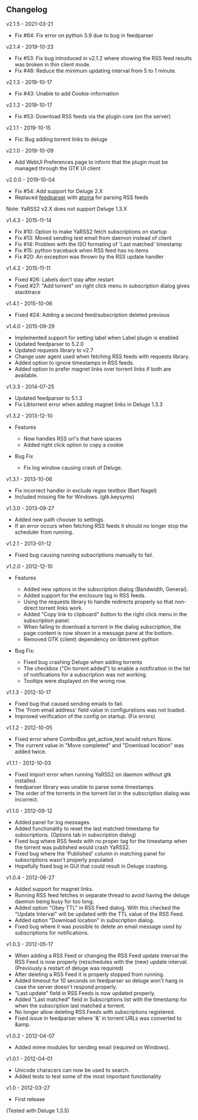 ## Changelog ##

v2.1.5 - 2021-03-21

* Fix #64: Fix error on python 3.9 due to bug in feedparser

v2.1.4 - 2019-10-23

* Fix #53: Fix bug introduced in v2.1.2 where showing the RSS feed results was
           broken in thin client mode.
* Fix #48: Reduce the minimum updating interval from 5 to 1 minute.

v2.1.3 - 2019-10-17

* Fix #43: Unable to add Cookie-information

v2.1.2 - 2019-10-17

* Fix #53: Download RSS feeds via the plugin core (on the server)

v2.1.1 - 2019-10-15

* Fix: Bug adding torrent links to deluge

v2.1.0 - 2019-10-09

* Add WebUI Preferences page to inform that the plugin must be managed through the GTK UI client

v2.0.0 - 2019-10-04

* Fix #54: Add support for Deluge 2.X
* Replaced [feedparser](https://github.com/kurtmckee/feedparser) with
  [atoma](https://github.com/NicolasLM/atoma) for parsing RSS feeds

Note: YaRSS2 v2.X does not support Deluge 1.3.X

v1.4.3 - 2015-11-14

* Fix #10: Option to make YaRSS2 fetch subscriptions on startup
* Fix #13: Moved sending test email from daemon instead of client
* Fix #14: Problem with the ISO formating of 'Last matched' timestamp
* Fix #15: python traceback when RSS feed has no items
* Fix #20: An exception was thrown by the RSS update handler

v1.4.2 - 2015-11-11

* Fixed #26: Labels don't stay after restart
* Fixed #27: "Add torrent" on right click menu in subscription dialog gives stacktrace

v1.4.1 - 2015-10-06

* Fixed #24: Adding a second feed/subscription deleted previous

v1.4.0 - 2015-09-29

* Implemented support for setting label when Label plugin is enabled
* Updated feedparser to 5.2.0
* Updated requests library to v2.7
* Change user agent used when fetching RSS feeds with requests library.
* Added option to ignore timestamps in RSS feeds.
* Added option to prefer magnet links over torrent links if both are available.

v1.3.3 - 2014-07-25

* Updated feedparser to 5.1.3
* Fix Libtorrent error when adding magnet links in Deluge 1.3.3

v1.3.2 - 2013-12-10

 + Features
    * Now handles RSS url's that have spaces
    * Added right click option to copy a cookie

 + Bug Fix
     * Fix log window causing crash of Deluge.

v1.3.1 - 2013-10-06

 * Fix incorrect handler in exclude regex textbox (Bart Nagel)
 * Included missing file for Windows. (gtk.keysyms)

v1.3.0 - 2013-09-27

* Added new path chooser to settings.
* If an error occurs when fetching RSS feeds it should no longer stop the
  scheduler from running.

v1.2.1 - 2013-01-12

* Fixed bug causing running subscriptions manually to fail.

v1.2.0 - 2012-12-10

 + Features
    * Added new options in the subscription dialog (Bandwidth, General).
    * Added support for the enclosure tag in RSS feeds.
    * Using the requests library to handle redirects properly so that non-direct
      torrent links work.
    * Added "Copy link to clipboard" button to the right click menu in the
      subscription panel.
    * When failing to download a torrent in the dialog subscription, the page
      content is now shown in a message pane at the bottom.
    * Removed GTK (client) dependency on libtorrent-python


 + Bug Fix:
    * Fixed bug crashing Deluge when adding torrents
    * The checkbox ("On torrent added") to enable a notification in the list of
      notifications
      for a subscription was not working.
    * Tooltips were displayed on the wrong row.

v1.1.3 - 2012-10-17

* Fixed bug that caused sending emails to fail.
* The 'From email address' field value in configurations was not loaded.
* Improved verification of the config on startup. (Fix errors)

v1.1.2 - 2012-10-05

* Fixed error where ComboBox.get_active_text would return None.
* The current value in "Move completed" and "Download location" was added twice.

v1.1.1 - 2012-10-03

* Fixed import error when running YaRSS2 on daemon without gtk installed.
* feedparser library was unable to parse some timestamps.
* The order of the torrents in the torrent list in the subscription dialog was incorrect.

v1.1.0 - 2012-09-12

* Added panel for log messages.
* Added functionality to reset the last matched timestamp for subscriptions. (Options tab in subscription dialog)
* Fixed bug where RSS feeds with no proper tag for the timestamp when the torrent was published would crash YaRSS2.
* Fixed bug where the 'Published' column in matching panel for subscriptions wasn't properly populated.
* Hopefully fixed bug in GUI that could result in Deluge crashing.

v1.0.4 - 2012-06-27

* Added support for magnet links.
* Running RSS feed fetches in separate thread to avoid having the deluge daemon being busy for too long.
* Added option "Obey TTL" in RSS Feed dialog. With this checked the "Update Interval" will be updated with the TTL value of the RSS Feed.
* Added option "Download location" in subscription dialog.
* Fixed bug where it was possible to delete an email message used by subscriptions for notifications.

v1.0.3 - 2012-05-17

* When adding a RSS Feed or changing the RSS Feed update interval the RSS Feed is now properly (re)schedules with the (new) update interval.
  (Previously a restart of deluge was required)
* After deleting a RSS Feed it is properly stopped from running.
* Added timeout for 10 seconds on feedparser so deluge won't hang in case the server doesn't respond properly.
* "Last update" field in RSS Feeds is now updated properly.
* Added "Last matched" field in Subscriptions list with the timestamp for when the subscription last matched a torrent.
* No longer allow deleting RSS Feeds with subscriptions registered.
* Fixed issue in feedparser where '&' in torrent URLs was converted to &amp.

v1.0.2 - 2012-04-07

* Added mime modules for sending email (required on Windows).

v1.0.1 - 2012-04-01

* Unicode characers can now be used to search.
* Added tests to test some of the most important functionality

v1.0 - 2012-03-27

* First release

(Tested with Deluge 1.3.5)
